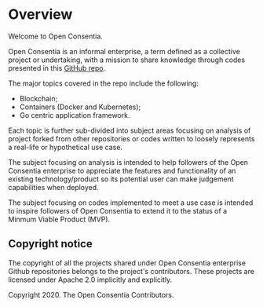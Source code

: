 # Overview

Welcome to Open Consentia.

Open Consentia is an informal enterprise, a term defined as a collective project or undertaking, with a mission to share knowledge through codes presented in this [GitHub repo](https://github.com/openconsentia). 

The major topics covered in the repo include the following:

* Blockchain;
* Containers (Docker and Kubernetes);
* Go centric application framework.

Each topic is further sub-divided into subject areas focusing on analysis of project forked from other repositories or codes written to loosely represents a real-life or hypothetical use case. 

The subject focusing on analysis is intended to help followers of the Open Consentia enterprise to appreciate the features and functionality of an existing technology/product so its potential user can make judgement capabilities when deployed.

The subject focusing on codes implemented to meet a use case is intended to inspire followers of Open Consentia to extend it to the status of a Minmum Viable Product (MVP).

## Copyright notice

The copyright of all the projects shared under Open Consentia enterprise Github repositories belongs to the project's contributors. These projects are licensed under Apache 2.0 implicitly and explicitly.

Copyright 2020. The Open Consentia Contributors. 